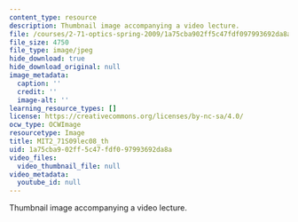 ```yaml
---
content_type: resource
description: Thumbnail image accompanying a video lecture.
file: /courses/2-71-optics-spring-2009/1a75cba902ff5c47fdf097993692da8a_MIT2_71S09lec08_th.jpg
file_size: 4750
file_type: image/jpeg
hide_download: true
hide_download_original: null
image_metadata:
  caption: ''
  credit: ''
  image-alt: ''
learning_resource_types: []
license: https://creativecommons.org/licenses/by-nc-sa/4.0/
ocw_type: OCWImage
resourcetype: Image
title: MIT2_71S09lec08_th
uid: 1a75cba9-02ff-5c47-fdf0-97993692da8a
video_files:
  video_thumbnail_file: null
video_metadata:
  youtube_id: null
---
```

Thumbnail image accompanying a video lecture.